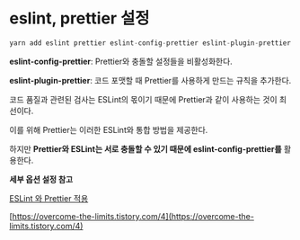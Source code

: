 # eslint, prettier 설정

```jsx
yarn add eslint prettier eslint-config-prettier eslint-plugin-prettier @typescript-eslint/eslint-plugin@latest @typescript-eslint/parser@latest --dev
```

**eslint-config-prettier**: Prettier와 충돌할 설정들을 비활성화한다.

**eslint-plugin-prettier**: 코드 포맷할 때 Prettier를 사용하게 만드는 규칙을 추가한다.

코드 품질과 관련된 검사는 ESLint의 몫이기 때문에 Prettier과 같이 사용하는 것이 최선이다. 

이를 위해 Prettier는 이러한 ESLint와 통합 방법을 제공한다.

하지만 **Prettier와 ESLint는 서로 충돌할 수 있기 때문에 eslint-config-prettier를** 활용한다. 

**세부 옵션 설정 참고**

[ESLint 와 Prettier 적용](https://velog.io/@kyusung/eslint-prettier-config)

[https://overcome-the-limits.tistory.com/4](https://overcome-the-limits.tistory.com/4)
